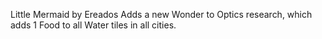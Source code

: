 Little Mermaid by Ereados
Adds a new Wonder to Optics research, which adds 1 Food to all Water tiles in all cities.
